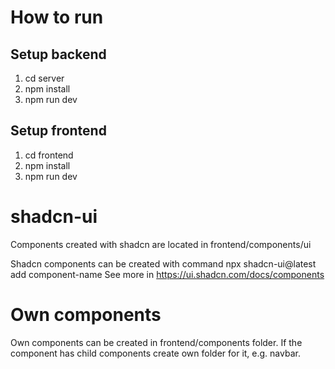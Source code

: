 
# How to run

## Setup backend

1. cd server
2. npm install
3. npm run dev

## Setup frontend

1. cd frontend
2. npm install
3. npm run dev


# shadcn-ui

Components created with shadcn are located in frontend/components/ui

Shadcn components can be created with command npx shadcn-ui@latest add component-name
See more in https://ui.shadcn.com/docs/components


# Own components

Own components can be created in frontend/components folder.
If the component has child components create own folder for it, e.g. navbar.
